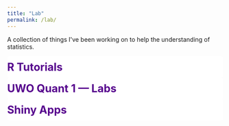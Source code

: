```yaml
---
title: "Lab"
permalink: /lab/
---
```


<style>
details > summary {
  list-style: none;
  display: flex;
  justify-content: space-between;
  align-items: center;
  padding: 10px 0px;
  font-weight: bold;
  font-size: 25px;
}
summary::after {
  content: '';
  width: 30px;
  height: 30px;
  background: url('/images/chevron-down-bold-nyu.svg') no-repeat;
  background-size: cover;
  transition: 0.2s;
}

details[open] > summary::after {
  transform: rotate(180deg);
}

summary::-webkit-details-marker {
  display: none;
}

summary {
  color: #56018D;
  border-radius: 5px;
}

details[open] summary {border-radius: 5px 5px 0 0;}

details {
  background-color: #FFFFFF;
  border-radius: 5px;
}
</style>

<p> <font color="#56018D"> <i class="fa fa-frog"></i></font> A collection of things I've been working on to help the understanding of statistics. </p>

<details>
  <summary>R Tutorials</summary>
  <ul>
    <li>
      UWO R Workshop 2024 
      <a href="/files/uwo/R_Workshop_2024.zip" class="btn--faicon">
        <i class="fa fa-cloud-arrow-down"></i>
      </a>
    </li>
  </ul>
</details>

<details>
  <summary>UWO Quant 1 — Labs</summary>
  <ul>
    <li>
      Lab 0
      <a href="/files/uwo/Quant1/quant1_Lab0.zip" download class="btn--faicon">
        <i class="fa fa-cloud-arrow-down"></i>
      </a>
    </li>
    <li>
      Lab 1
      <a href="/files/uwo/Quant1/quant1_Lab1.zip" download class="btn--faicon">
        <i class="fa fa-cloud-arrow-down"></i>
      </a>
    </li>
    <li>
      Lab 2
      <a href="/files/uwo/Quant1/quant1_Lab2.zip" download class="btn--faicon">
        <i class="fa fa-cloud-arrow-down"></i>
      </a>
    </li>
    <li>
      Lab 3
      <a href="/files/uwo/Quant1/quant1_Lab3.zip" download class="btn--faicon">
        <i class="fa fa-cloud-arrow-down"></i>
      </a>
    </li>
    <li>
      Lab 4
      <a href="/files/uwo/Quant1/quant1_Lab4.zip" download class="btn--faicon">
        <i class="fa fa-cloud-arrow-down"></i>
      </a>
    </li>
    <li>
      Lab 5
      <a href="/files/uwo/Quant1/quant1_Lab5.zip" download class="btn--faicon">
        <i class="fa fa-cloud-arrow-down"></i>
      </a>
    </li>
    <li>
      Lab 6
      <a href="/files/uwo/Quant1/quant1_Lab6.zip" download class="btn--faicon">
        <i class="fa fa-cloud-arrow-down"></i>
      </a>
    </li>
    <li>
      Lab 7
      <a href="/files/uwo/Quant1/quant1_Lab7.zip" download class="btn--faicon">
        <i class="fa fa-cloud-arrow-down"></i>
      </a>
    </li>
    <li>
      Lab 8
      <a href="/files/uwo/Quant1/quant1_Lab8.zip" download class="btn--faicon">
        <i class="fa fa-cloud-arrow-down"></i>
      </a>
    </li>
  </ul>
</details>

<details>
  <summary>Shiny Apps</summary>
  <ul>
    <li>
      Sample and Effect size influence on ATE 
      <a href="https://a4te44-william-poirier.shinyapps.io/Shiny/" class="btn--faicon">
        <i class="fa fa-rocket"></i>
      </a>
    </li>
  </ul>
</details>